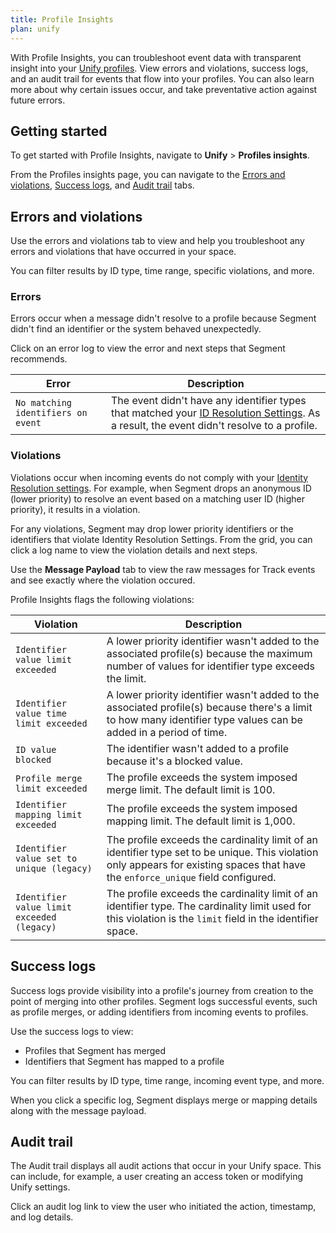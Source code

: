 ```yaml
---
title: Profile Insights 
plan: unify
---
```


With Profile Insights, you can troubleshoot event data with transparent insight into your [Unify profiles](/docs/unify/). View errors and violations, success logs, and an audit trail for events that flow into your profiles. You can also learn more about why certain issues occur, and take preventative action against future errors.

## Getting started

To get started with Profile Insights, navigate to **Unify** > **Profiles insights**.

From the Profiles insights page, you can navigate to the [Errors and violations](#errors-and-violations), [Success logs](#success-logs), and [Audit trail](#audit-trail) tabs.

## Errors and violations

Use the errors and violations tab to view and help you troubleshoot any errors and violations that have occurred in your space.

You can filter results by ID type, time range, specific violations, and more.

### Errors

Errors occur when a message didn't resolve to a profile because Segment didn't find an identifier or the system behaved unexpectedly.

Click on an error log to view the error and next steps that Segment recommends.

| Error     | Description                                   |
|---------------|-----------------------------------------------|
| `No matching identifiers on event`  |  The event didn't have any identifier types that matched your [ID Resolution Settings](/docs/unify/identity-resolution/identity-resolution-settings). As a result, the event didn't resolve to a profile.                          |

### Violations

Violations occur when incoming events do not comply with your [Identity Resolution settings](/docs/unify/identity-resolution/identity-resolution-settings). For example, when Segment drops an anonymous ID (lower priority) to resolve an event based on a matching user ID (higher priority), it results in a violation. 

For any violations, Segment may drop lower priority identifiers or the identifiers that violate Identity Resolution Settings. From the grid, you can click a log name to view the violation details and next steps. 

Use the **Message Payload** tab to view the raw messages for Track events and see exactly where the violation occured.

Profile Insights flags the following violations:

| Violation     | Description                                   |
|---------------|-----------------------------------------------|
| `Identifier value limit exceeded`  |  A lower priority identifier wasn't added to the associated profile(s) because the maximum number of values for identifier type exceeds the limit.                           |
| `Identifier value time limit exceeded` | A lower priority identifier wasn't added to the associated profile(s) because there's a limit to how many identifier type values can be added in a period of time.                         |
| `ID value blocked`                     | The identifier wasn't added to a profile because it's a blocked value.                         |
| `Profile merge limit exceeded`         | The profile exceeds the system imposed merge limit. The default limit is 100.                       |
| `Identifier mapping limit exceeded`    |  The profile exceeds the system imposed mapping limit. The default limit is 1,000.                         |
| `Identifier value set to unique (legacy)` |  The profile exceeds the cardinality limit of an identifier type set to be unique. This violation only appears for existing spaces that have the `enforce_unique` field configured.                      |
| `Identifier value limit exceeded (legacy)` | The profile exceeds the cardinality limit of an identifier type. The cardinality limit used for this violation is the `limit` field in the identifier space.                     |

## Success logs

Success logs provide visibility into a profile's journey from creation to the point of merging into other profiles. Segment logs successful events, such as profile merges, or adding identifiers from incoming events to profiles. 

Use the success logs to view:
- Profiles that Segment has merged
- Identifiers that Segment has mapped to a profile 

You can filter results by ID type, time range, incoming event type, and more.

When you click a specific log, Segment displays merge or mapping details along with the message payload.


## Audit trail

The Audit trail displays all audit actions that occur in your Unify space. This can include, for example, a user creating an access token or modifying Unify settings.

Click an audit log link to view the user who initiated the action, timestamp, and log details.


